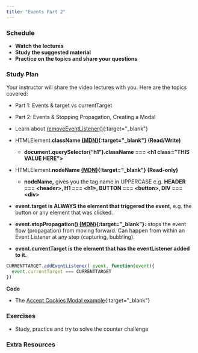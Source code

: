 ```yaml
---
title: "Events Part 2"
---
```


### Schedule

  - **Watch the lectures**
  - **Study the suggested material**
  - **Practice on the topics and share your questions**

### Study Plan

  Your instructor will share the video lectures with you. Here are the topics covered:

  - Part 1: Events & target vs currentTarget
  - Part 2: Events & Stopping Propagation, Creating a Modal

  - Learn about [removeEventListener()](https://developer.mozilla.org/en-US/docs/Web/API/EventTarget/removeEventListener){:target="_blank"}  

  - HTMLElement.**className [(MDN)](https://developer.mozilla.org/en-US/docs/Web/API/Element/className){:target="_blank"} (Read/Write)**  
    - **document.querySelector(“h1”).className \=== \<h1 class=”THIS VALUE HERE”\>**  
  - HTMLElement.**nodeName [(MDN)](https://developer.mozilla.org/en-US/docs/Web/API/Node/nodeName){:target="_blank"} (Read-only)**  
    - **nodeName,** gives you the tag name in UPPERCASE e.g. **HEADER \=== \<header\>, H1 \=== \<h1\>, BUTTON \=== \<button\>, DIV \=== \<div\>**  
  - **event.target is ALWAYS the element that triggered the event**, e.g. the button or any element that was clicked.  
  - **event.stopPropagation() [(MDN)](https://developer.mozilla.org/en-US/docs/Web/API/Event/stopPropagation){:target="_blank"}:** stops the event flow (propagation) from moving forward. Can happen from within an Event Listener at any step (capturing, bubbling).
  - **event.currentTarget is the element that has the eventListener added to it.**  

  ```js
  CURRENTTARGET.addEventListener( event, function(event){  
    event.currentTarget === CURRENTTARGET  
  })  
  ```

  **Code**

  - The [Accept Cookies Modal example](https://github.com/in-tech-gration/WDX-180/tree/main/curriculum/modules/javascript/misc/_w15d05/assets/code/cookies-modal){:target="_blank"}

<!-- ### Summary -->

### Exercises

  - Study, practice and try to solve the counter challenge 

### Extra Resources